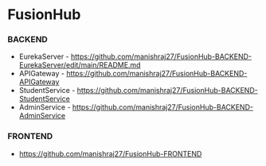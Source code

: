 # FusionHub

### BACKEND
- EurekaServer - https://github.com/manishraj27/FusionHub-BACKEND-EurekaServer/edit/main/README.md
- APIGateway - https://github.com/manishraj27/FusionHub-BACKEND-APIGateway
- StudentService - https://github.com/manishraj27/FusionHub-BACKEND-StudentService
- AdminService - https://github.com/manishraj27/FusionHub-BACKEND-AdminService

### FRONTEND
- https://github.com/manishraj27/FusionHub-FRONTEND
